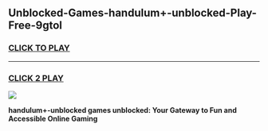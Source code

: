 
## Unblocked-Games-handulum+-unblocked-Play-Free-9gtol
<h3>
<a href="https://premium76.site?title=handulum+-unblocked&ref=23A">CLICK TO PLAY</a></h3>
<hr>

<h3>
<a href="https://premium76.site?title=handulum+-unblocked&ref=23A">CLICK 2 PLAY</a>
  
</h3>

<a href="https://premium76.site?title=handulum+-unblocked&ref=23A"><img src="https://clearcache.store/games.png"></a>


**handulum+-unblocked games unblocked: Your Gateway to Fun and Accessible Online Gaming**
